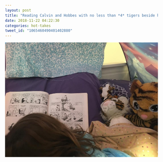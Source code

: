 ```yaml
---
layout: post
title: "Reading Calvin and Hobbes with no less than *4* tigers beside her!"
date: 2018-11-22 04:22:30
categories: hot-takes
tweet_id: "1065460490401402880"
---
```



![](/assets/images/tweets/1065460490401402880-DslGqj1WwAEsaYL.jpg)

<!-- Original tweet: https://twitter.com/i/status/1065460490401402880 -->